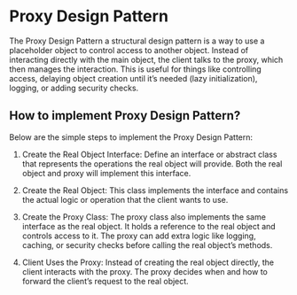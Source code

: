 # Proxy Design Pattern

The Proxy Design Pattern a structural design pattern is a way to use a placeholder object to control access to another object. Instead of interacting directly with the main object, the client talks to the proxy, which then manages the interaction. This is useful for things like controlling access, delaying object creation until it’s needed (lazy initialization), logging, or adding security checks.

## How to implement Proxy Design Pattern?

Below are the simple steps to implement the Proxy Design Pattern:

1. Create the Real Object Interface: Define an interface or abstract class that represents the operations the real object will provide. Both the real object and proxy will implement this interface.

2. Create the Real Object: This class implements the interface and contains the actual logic or operation that the client wants to use.

3. Create the Proxy Class: The proxy class also implements the same interface as the real object. It holds a reference to the real object and controls access to it. The proxy can add extra logic like logging, caching, or security checks before calling the real object’s methods.

4. Client Uses the Proxy: Instead of creating the real object directly, the client interacts with the proxy. The proxy decides when and how to forward the client’s request to the real object.
